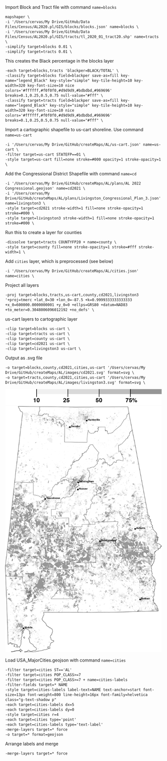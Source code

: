 Import Block and Tract file with command `name=blocks`
```
mapshaper \
-i '/Users/cervas/My Drive/GitHub/Data Files/Census/AL2020.pl/GIS/blocks/blocks.json' name=blocks \
-i '/Users/cervas/My Drive/GitHub/Data Files/Census/AL2020.pl/GIS/tracts/tl_2020_01_tract20.shp' name=tracts \
-simplify target=blocks 0.01 \
-simplify target=tracts 0.01 \
```

This creates the Black percentage in the blocks layer
```
-each target=blocks,tracts 'blackper=BLACK/TOTAL' \
-classify target=blocks field=blackper save-as=fill key-name="legend_Black" key-style="simple" key-tile-height=10 key-width=320 key-font-size=10 nice colors='#ffffff,#f0f0f0,#d9d9d9,#bdbdbd,#969696' breaks=0.1,0.25,0.5,0.75 null-value="#fff" \
-classify target=tracts field=blackper save-as=fill key-name="legend_Black" key-style="simple" key-tile-height=10 key-width=320 key-font-size=10 nice colors='#ffffff,#f0f0f0,#d9d9d9,#bdbdbd,#969696' breaks=0.1,0.25,0.5,0.75 null-value="#fff" \
```

Import a cartographic shapefile to us-cart shoreline. Use command `name=us-cart`
```
-i '/Users/cervas/My Drive/GitHub/createMaps/AL/us-cart.json' name=us-cart \
-filter target=us-cart STATEFP==01 \
-style target=us-cart fill=none stroke=#000 opacity=1 stroke-opacity=1 \
```

Add the Congressional District Shapefile with command `name=cd`
```
-i '/Users/cervas/My Drive/GitHub/createMaps/AL/plans/AL 2022 Congressional.geojson' name=cd2021 \
-i '/Users/cervas/My Drive/GitHub/createMaps/AL/plans/Livingston_Congressional_Plan_3.json' name=livingston3 \
-style target=cd2021 stroke-width=1 fill=none stroke-opacity=1 stroke=#000 \
-style target=livingston3 stroke-width=1 fill=none stroke-opacity=1 stroke=#000 \
```

Run this to create a layer for counties
```
-dissolve target=tracts COUNTYFP20 + name=county \
-style target=county fill=none stroke-opacity=1 stroke=#fff stroke-width=1 \
```

Add `cities` layer, which is preprocessed (see below)
```
-i '/Users/cervas/My Drive/GitHub/createMaps/AL/cities.json' name=cities \
```

Project all layers
```
-proj target=blocks,tracts,us-cart,county,cd2021,livingston3 '+proj=tmerc +lat_0=30 +lon_0=-87.5 +k=0.9999333333333333 +x_0=600000.0000000001 +y_0=0 +ellps=GRS80 +datum=NAD83 +to_meter=0.3048006096012192 +no_defs' \
```

us-cart layers to cartographic layer
```
-clip target=blocks us-cart \
-clip target=tracts us-cart \
-clip target=county us-cart \
-clip target=cd2021 us-cart \
-clip target=livingston3 us-cart \
```

Output as .svg file
```
-o target=blocks,county,cd2021,cities,us-cart '/Users/cervas/My Drive/GitHub/createMaps/AL/images/cd2021.svg' format=svg \
-o target=tracts,county,cd2021,cities,us-cart '/Users/cervas/My Drive/GitHub/createMaps/AL/images/livingston3.svg' format=svg \
```

![](images/legend_Black.png)
![](images/al.png)


Load USA_MajorCities.geojson with command `name=cities`
```
-filter target=cities ST=='AL'
-filter target=cities POP_CLASS>=7
-filter target=cities POP_CLASS>=7 + name=cities-labels
-filter-fields target=* NAME
-style target=cities-labels label-text=NAME text-anchor=start font-size=13px font-weight=800 line-height=16px font-family=helvetica class="g-text-shadow p"
-each target=cities-labels dx=5
-each target=cities-labels dy=0
-style target=cities r=4
-each target=cities type='point'
-each target=cities-labels type='text-label'
-merge-layers target=* force
-o target=* format=geojson
```

Arrange labels and merge
```
-merge-layers target=* force
```
